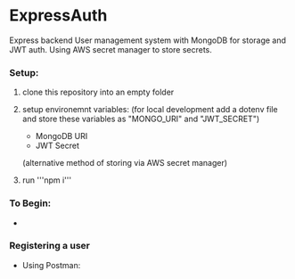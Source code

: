 # ExpressAuth

Express backend User management system with MongoDB for storage and JWT auth. Using AWS secret manager to store secrets.

### Setup:

1. clone this repository into an empty folder
2. setup environemnt variables:
   (for local development add a dotenv file and store these variables as "MONGO_URI" and "JWT_SECRET")

   - MongoDB URI
   - JWT Secret

   (alternative method of storing via AWS secret manager)

3) run '''npm i'''

### To Begin:

-

### Registering a user

- Using Postman:
